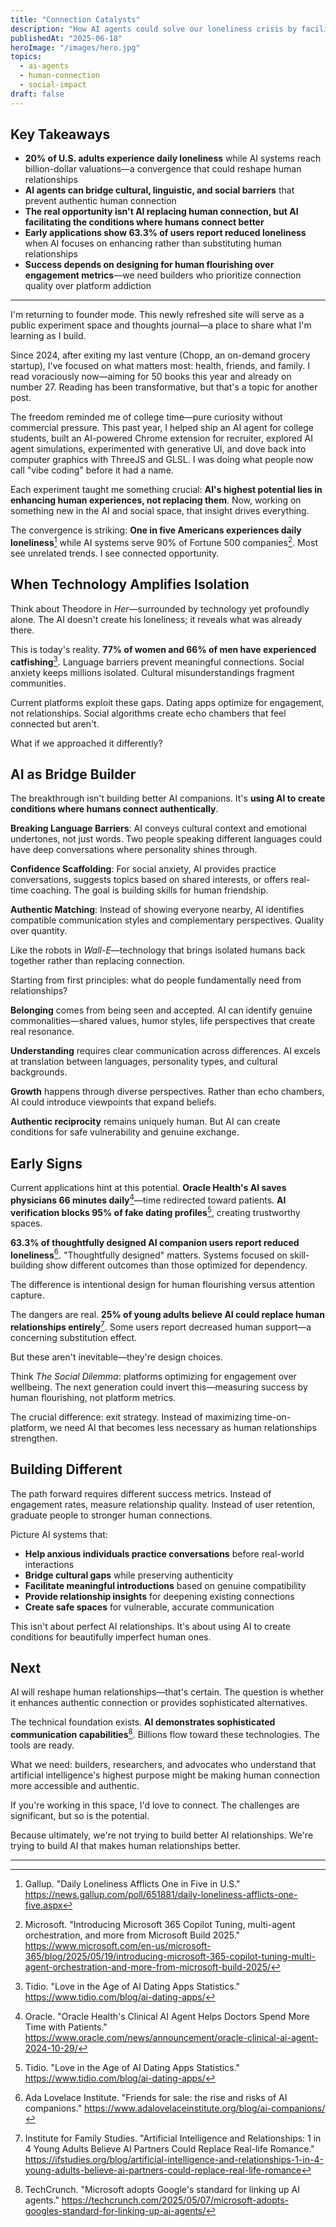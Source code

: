 ```yaml
---
title: "Connection Catalysts"
description: "How AI agents could solve our loneliness crisis by facilitating better human connections"
publishedAt: "2025-06-18"
heroImage: "/images/hero.jpg"
topics:
  - ai-agents
  - human-connection
  - social-impact
draft: false
---
```


## Key Takeaways

- **20% of U.S. adults experience daily loneliness** while AI systems reach billion-dollar valuations—a convergence that could reshape human relationships
- **AI agents can bridge cultural, linguistic, and social barriers** that prevent authentic human connection
- **The real opportunity isn't AI replacing human connection, but AI facilitating the conditions where humans connect better**
- **Early applications show 63.3% of users report reduced loneliness** when AI focuses on enhancing rather than substituting human relationships
- **Success depends on designing for human flourishing over engagement metrics**—we need builders who prioritize connection quality over platform addiction

---

I'm returning to founder mode. This newly refreshed site will serve as a public experiment space and thoughts journal—a place to share what I'm learning as I build.

Since 2024, after exiting my last venture (Chopp, an on-demand grocery startup), I've focused on what matters most: health, friends, and family. I read voraciously now—aiming for 50 books this year and already on number 27. Reading has been transformative, but that's a topic for another post.

The freedom reminded me of college time—pure curiosity without commercial pressure. This past year, I helped ship an AI agent for college students, built an AI-powered Chrome extension for recruiter, explored AI agent simulations, experimented with generative UI, and dove back into computer graphics with ThreeJS and GLSL. I was doing what people now call "vibe coding" before it had a name.

Each experiment taught me something crucial: **AI's highest potential lies in enhancing human experiences, not replacing them**. Now, working on something new in the AI and social space, that insight drives everything.

The convergence is striking: **One in five Americans experiences daily loneliness**[^1] while AI systems serve 90% of Fortune 500 companies[^2]. Most see unrelated trends. I see connected opportunity.

## When Technology Amplifies Isolation

Think about Theodore in _Her_—surrounded by technology yet profoundly alone. The AI doesn't create his loneliness; it reveals what was already there.

This is today's reality. **77% of women and 66% of men have experienced catfishing**[^3]. Language barriers prevent meaningful connections. Social anxiety keeps millions isolated. Cultural misunderstandings fragment communities.

Current platforms exploit these gaps. Dating apps optimize for engagement, not relationships. Social algorithms create echo chambers that feel connected but aren't.

What if we approached it differently?

## AI as Bridge Builder

The breakthrough isn't building better AI companions. It's **using AI to create conditions where humans connect authentically**.

**Breaking Language Barriers**: AI conveys cultural context and emotional undertones, not just words. Two people speaking different languages could have deep conversations where personality shines through.

**Confidence Scaffolding**: For social anxiety, AI provides practice conversations, suggests topics based on shared interests, or offers real-time coaching. The goal is building skills for human friendship.

**Authentic Matching**: Instead of showing everyone nearby, AI identifies compatible communication styles and complementary perspectives. Quality over quantity.

Like the robots in _Wall-E_—technology that brings isolated humans back together rather than replacing connection.

Starting from first principles: what do people fundamentally need from relationships?

**Belonging** comes from being seen and accepted. AI can identify genuine commonalities—shared values, humor styles, life perspectives that create real resonance.

**Understanding** requires clear communication across differences. AI excels at translation between languages, personality types, and cultural backgrounds.

**Growth** happens through diverse perspectives. Rather than echo chambers, AI could introduce viewpoints that expand beliefs.

**Authentic reciprocity** remains uniquely human. But AI can create conditions for safe vulnerability and genuine exchange.

## Early Signs

Current applications hint at this potential. **Oracle Health's AI saves physicians 66 minutes daily**[^4]—time redirected toward patients. **AI verification blocks 95% of fake dating profiles**[^5], creating trustworthy spaces.

**63.3% of thoughtfully designed AI companion users report reduced loneliness**[^6]. "Thoughtfully designed" matters. Systems focused on skill-building show different outcomes than those optimized for dependency.

The difference is intentional design for human flourishing versus attention capture.

The dangers are real. **25% of young adults believe AI could replace human relationships entirely**[^7]. Some users report decreased human support—a concerning substitution effect.

But these aren't inevitable—they're design choices.

Think _The Social Dilemma_: platforms optimizing for engagement over wellbeing. The next generation could invert this—measuring success by human flourishing, not platform metrics.

The crucial difference: exit strategy. Instead of maximizing time-on-platform, we need AI that becomes less necessary as human relationships strengthen.

## Building Different

The path forward requires different success metrics. Instead of engagement rates, measure relationship quality. Instead of user retention, graduate people to stronger human connections.

Picture AI systems that:

- **Help anxious individuals practice conversations** before real-world interactions
- **Bridge cultural gaps** while preserving authenticity
- **Facilitate meaningful introductions** based on genuine compatibility
- **Provide relationship insights** for deepening existing connections
- **Create safe spaces** for vulnerable, accurate communication

This isn't about perfect AI relationships. It's about using AI to create conditions for beautifully imperfect human ones.

## Next

AI will reshape human relationships—that's certain. The question is whether it enhances authentic connection or provides sophisticated alternatives.

The technical foundation exists. **AI demonstrates sophisticated communication capabilities**[^8]. Billions flow toward these technologies. The tools are ready.

What we need: builders, researchers, and advocates who understand that artificial intelligence's highest purpose might be making human connection more accessible and authentic.

If you're working in this space, I'd love to connect. The challenges are significant, but so is the potential.

Because ultimately, we're not trying to build better AI relationships. We're trying to build AI that makes human relationships better.

---

[^1]: Gallup. "Daily Loneliness Afflicts One in Five in U.S." https://news.gallup.com/poll/651881/daily-loneliness-afflicts-one-five.aspx
[^2]: Microsoft. "Introducing Microsoft 365 Copilot Tuning, multi-agent orchestration, and more from Microsoft Build 2025." https://www.microsoft.com/en-us/microsoft-365/blog/2025/05/19/introducing-microsoft-365-copilot-tuning-multi-agent-orchestration-and-more-from-microsoft-build-2025/
[^3]: Tidio. "Love in the Age of AI Dating Apps Statistics." https://www.tidio.com/blog/ai-dating-apps/
[^4]: Oracle. "Oracle Health's Clinical AI Agent Helps Doctors Spend More Time with Patients." https://www.oracle.com/news/announcement/oracle-clinical-ai-agent-2024-10-29/
[^5]: Tidio. "Love in the Age of AI Dating Apps Statistics." https://www.tidio.com/blog/ai-dating-apps/
[^6]: Ada Lovelace Institute. "Friends for sale: the rise and risks of AI companions." https://www.adalovelaceinstitute.org/blog/ai-companions/
[^7]: Institute for Family Studies. "Artificial Intelligence and Relationships: 1 in 4 Young Adults Believe AI Partners Could Replace Real-life Romance." https://ifstudies.org/blog/artificial-intelligence-and-relationships-1-in-4-young-adults-believe-ai-partners-could-replace-real-life-romance
[^8]: TechCrunch. "Microsoft adopts Google's standard for linking up AI agents." https://techcrunch.com/2025/05/07/microsoft-adopts-googles-standard-for-linking-up-ai-agents/
